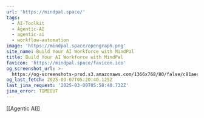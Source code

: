 ```yaml
---
url: 'https://mindpal.space/'
tags:
  - AI-Toolkit
  - Agentic-AI
  - agentic-ai
  - workflow-automation
image: 'https://mindpal.space/opengraph.png'
site_name: Build Your AI Workforce with MindPal
title: Build Your AI Workforce with MindPal
favicon: 'https://mindpal.space/favicon.ico'
og_screenshot_url: >-
  https://og-screenshots-prod.s3.amazonaws.com/1366x768/80/false/c81aecaf52bb14081e11e52fbd8c9048b91cabea1446b33d36320ebc2377e4cc.jpeg
og_last_fetch: 2025-03-07T05:20:40.125Z
last_jina_request: '2025-03-09T05:58:40.732Z'
jina_error: TIMEOUT
---
```

[[Agentic AI]]


